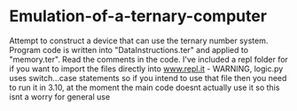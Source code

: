 # Emulation-of-a-ternary-computer
Attempt to construct a device that can use the ternary number system. Program code is written into "DataInstructions.ter" and applied to "memory.ter". Read the comments in the code. I've included a repl folder for if you want to import the files directly into www.repl.it - WARNING, logic.py uses switch...case statements so if you intend to use that file then you need to run it in 3.10, at the moment the main code doesnt actually use it so this isnt a worry for general use
